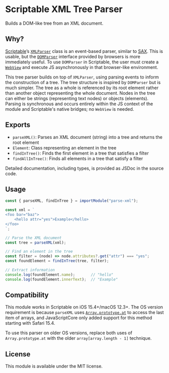 # Scriptable XML Tree Parser

Builds a DOM-like tree from an XML document.

## Why?

[Scriptable](https://scriptable.app)’s [`XMLParser`](https://docs.scriptable.app/xmlparser) class is an event-based parser, similar to [SAX](https://en.m.wikipedia.org/wiki/Simple_API_for_XML). This is usable, but the [`DOMParser`](https://developer.mozilla.org/en-US/docs/Web/API/DOMParser) interface provided by browsers is more immediately useful. To use `DOMParser` in Scriptable, the user must create a [`WebView`](https://docs.scriptable.app/webview/) and execute JS asynchronously in that browser-like environment.

This tree parser builds on top of `XMLParser`, using parsing events to inform the construction of a tree. The tree structure is inspired by `DOMParser` but is much simpler. The tree as a whole is referenced by its root element rather than another object representing the whole document. Nodes in the tree can either be strings (representing text nodes) or objects (elements). Parsing is synchronous and occurs entirely within the JS context of the module and Scriptable's native bridges; no `WebView` is needed.

## Exports

- `parseXML()`: Parses an XML document (string) into a tree and returns the root element
- `Element`: Class representing an element in the tree
- `findInTree()`: Finds the first element in a tree that satisfies a filter
- `findAllInTree()`: Finds all elements in a tree that satisfy a filter

Detailed documentation, including types, is provided as JSDoc in the source code.

## Usage

```js
const { parseXML, findInTree } = importModule("parse-xml");

const xml = `
<foo bar="baz">
	<hello attr="yes">Example</hello>
</foo>
`;

// Parse the XML document
const tree = parseXML(xml);

// Find an element in the tree
const filter = (node) => node.attributes?.get("attr") === "yes";
const foundElement = findInTree(tree, filter);

// Extract information
console.log(foundElement.name);       // "hello"
console.log(foundElement.innerText);  // "Example"
```

## Compatibility

This module works in Scriptable on iOS 15.4+/macOS 12.3+. The OS version requirement is because `parseXML` uses [`Array.prototype.at`](https://developer.mozilla.org/en-US/docs/Web/JavaScript/Reference/Global_Objects/Array/at) to access the last item of arrays, and JavaScriptCore only added support for this method starting with Safari 15.4.

To use this parser on older OS versions, replace both uses of `Array.prototype.at` with the older `array[array.length - 1]` technique.

## License

This module is available under the MIT license.